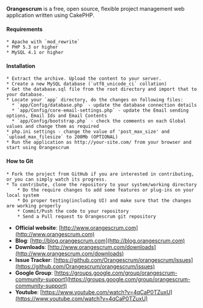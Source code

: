 **Orangescrum** is a free, open source, flexible project management web application written using CakePHP.

#### Requirements
    * Apache with `mod_rewrite`
    * PHP 5.3 or higher
    * MySQL 4.1 or higher
  
#### Installation

    * Extract the archive. Upload the content to your server. 
    * Create a new MySQL database (`utf8_unicode_ci` collation) 
    * Get the database.sql file from the root directory and import that to your database.
    * Locate your `app` directory, do the changes on following files:
	  * `app/Config/database.php` - update the database connection details
	  * `app/Config/core-email-settings.php` - update the Email sending options, Email Ids and Email Contents
	  * `app/Config/bootstrap.php` - check the comments on each Global values and change them as required
    * php.ini settings - change the value of 'post_max_size' and `upload_max_filesize` to 200Mb (OPTIONAL)
    * Run the application as http://your-site.com/ from your browser and start using Orangescrum
  
#### How to Git

	* Fork the project from GitHub if you are interested in contributing, or you can simply watch its progress.
	* To contribute, clone the repository to your system/working directory
		* Do the require changes to add some features or plug-ins on your local system
		* Do proper testing(including UI) and make sure that the changes are working properly
		* Commit/Push the code to your repository
		* Send a Pull request to Orangescrum git repository



   * **Official website**: [http://www.orangescrum.com](http://www.orangescrum.com)
   * **Blog**: [http://blog.orangescrum.com](http://blog.orangescrum.com)
   * **Downloads**: [http://www.orangescrum.com/downloads](http://www.orangescrum.com/downloads)
   * **Issue Tracker**: [https://github.com/Orangescrum/orangescrum/issues](https://github.com/Orangescrum/orangescrum/issues)
   * **Google Group**: [https://groups.google.com/group/orangescrum-community-support](https://groups.google.com/group/orangescrum-community-support)
   * **Youtube**: [https://www.youtube.com/watch?v=4qCaP0TZuxU](https://www.youtube.com/watch?v=4qCaP0TZuxU)

